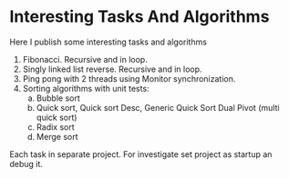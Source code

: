 # Interesting Tasks And Algorithms
Here I publish some interesting tasks and algorithms
<ol type="1">
<li>Fibonacci. Recursive and in loop.</li>
<li>Singly linked list reverse. Recursive and in loop.</li>
<li>Ping pong with 2 threads using Monitor synchronization.</li>
<li>Sorting algorithms  with unit tests:
  <ol type="a">
    <li>Bubble sort</li>
    <li>Quick sort, Quick sort Desc, Generic Quick Sort Dual Pivot (multi quick sort)</li>
    <li>Radix sort</li>
    <li>Merge sort</li>
  </ol></li>
</ol>

Each task in separate project. For investigate set project as startup an debug it.
